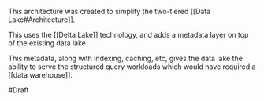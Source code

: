 This architecture was created to simplify the two-tiered [[Data Lake#Architecture]].

This uses the [[Delta Lake]] technology, and adds a metadata layer on top of the existing data lake.

This metadata, along with indexing, caching, etc, gives the data lake the ability to serve the structured query workloads which would have required a [[data warehouse]].

#Draft 